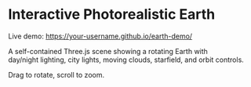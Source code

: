 # Interactive Photorealistic Earth

Live demo: https://your-username.github.io/earth-demo/  

A self-contained Three.js scene showing a rotating Earth with  
day/night lighting, city lights, moving clouds, starfield, and orbit controls.

Drag to rotate, scroll to zoom.

